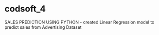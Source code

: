 # codsoft_4
SALES PREDICTION USING PYTHON - created Linear Regression model to predict sales from Advertising Dataset
